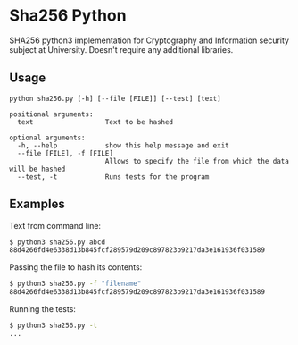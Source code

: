 # Sha256 Python

SHA256 python3 implementation for Cryptography and Information security subject at University.
Doesn't require any additional libraries.


## Usage
```
python sha256.py [-h] [--file [FILE]] [--test] [text]

positional arguments:
  text                  Text to be hashed

optional arguments:
  -h, --help            show this help message and exit
  --file [FILE], -f [FILE]
                        Allows to specify the file from which the data will be hashed
  --test, -t            Runs tests for the program
```
## Examples
Text from command line:
```sh
$ python3 sha256.py abcd
88d4266fd4e6338d13b845fcf289579d209c897823b9217da3e161936f031589
```

Passing the file to hash its contents:
```sh
$ python3 sha256.py -f "filename"
88d4266fd4e6338d13b845fcf289579d209c897823b9217da3e161936f031589
```

Running the tests:
```sh
$ python3 sha256.py -t
...
```
